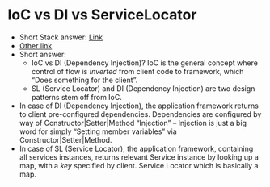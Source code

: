 # IoC vs DI vs ServiceLocator  
* Short Stack answer: [Link](https://stackoverflow.com/a/6551303/6708274)  
* [Other link](https://gridwizard.wordpress.com/2014/05/28/dependency-injection-vs-service-locator/)  
* Short answer:
	* IoC vs DI (Dependency Injection)? IoC is the general concept where control of flow is *Inverted* from client code to framework, which “Does something for the client”.
	* SL (Service Locator) and DI (Dependency Injection) are two design patterns stem off from IoC.
* In case of DI (Dependency Injection), the application framework returns to client pre-configured dependencies. Dependencies are configured by way of Constructor|Setter|Method “Injection” – Injection is just a big word for simply “Setting member variables” via Constructor|Setter|Method.
* In case of SL (Service Locator), the application framework, containing all services instances, returns relevant Service instance by looking up a map, with a *key* specified by client. Service Locator which is basically a map.